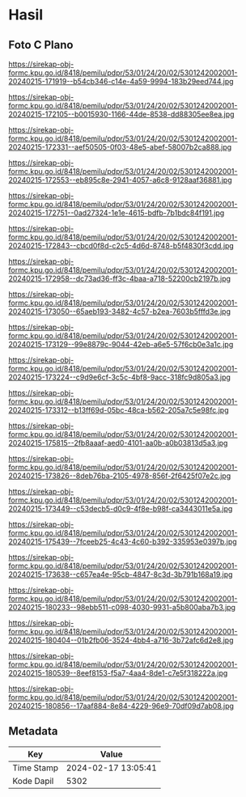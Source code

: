 # Hasil

## Foto C Plano

https://sirekap-obj-formc.kpu.go.id/8418/pemilu/pdpr/53/01/24/20/02/5301242002001-20240215-171919--b54cb346-c14e-4a59-9994-183b29eed744.jpg

https://sirekap-obj-formc.kpu.go.id/8418/pemilu/pdpr/53/01/24/20/02/5301242002001-20240215-172105--b0015930-1166-44de-8538-dd88305ee8ea.jpg

https://sirekap-obj-formc.kpu.go.id/8418/pemilu/pdpr/53/01/24/20/02/5301242002001-20240215-172331--aef50505-0f03-48e5-abef-58007b2ca888.jpg

https://sirekap-obj-formc.kpu.go.id/8418/pemilu/pdpr/53/01/24/20/02/5301242002001-20240215-172553--eb895c8e-2941-4057-a6c8-9128aaf36881.jpg

https://sirekap-obj-formc.kpu.go.id/8418/pemilu/pdpr/53/01/24/20/02/5301242002001-20240215-172751--0ad27324-1e1e-4615-bdfb-7b1bdc84f191.jpg

https://sirekap-obj-formc.kpu.go.id/8418/pemilu/pdpr/53/01/24/20/02/5301242002001-20240215-172843--cbcd0f8d-c2c5-4d6d-8748-b5f4830f3cdd.jpg

https://sirekap-obj-formc.kpu.go.id/8418/pemilu/pdpr/53/01/24/20/02/5301242002001-20240215-172958--dc73ad36-ff3c-4baa-a718-52200cb2197b.jpg

https://sirekap-obj-formc.kpu.go.id/8418/pemilu/pdpr/53/01/24/20/02/5301242002001-20240215-173050--65aeb193-3482-4c57-b2ea-7603b5fffd3e.jpg

https://sirekap-obj-formc.kpu.go.id/8418/pemilu/pdpr/53/01/24/20/02/5301242002001-20240215-173129--99e8879c-9044-42eb-a6e5-57f6cb0e3a1c.jpg

https://sirekap-obj-formc.kpu.go.id/8418/pemilu/pdpr/53/01/24/20/02/5301242002001-20240215-173224--c9d9e6cf-3c5c-4bf8-9acc-318fc9d805a3.jpg

https://sirekap-obj-formc.kpu.go.id/8418/pemilu/pdpr/53/01/24/20/02/5301242002001-20240215-173312--b13ff69d-05bc-48ca-b562-205a7c5e98fc.jpg

https://sirekap-obj-formc.kpu.go.id/8418/pemilu/pdpr/53/01/24/20/02/5301242002001-20240215-175815--2fb8aaaf-aed0-4101-aa0b-a0b03813d5a3.jpg

https://sirekap-obj-formc.kpu.go.id/8418/pemilu/pdpr/53/01/24/20/02/5301242002001-20240215-173826--8deb76ba-2105-4978-856f-2f6425f07e2c.jpg

https://sirekap-obj-formc.kpu.go.id/8418/pemilu/pdpr/53/01/24/20/02/5301242002001-20240215-173449--c53decb5-d0c9-4f8e-b98f-ca3443011e5a.jpg

https://sirekap-obj-formc.kpu.go.id/8418/pemilu/pdpr/53/01/24/20/02/5301242002001-20240215-175439--7fceeb25-4c43-4c60-b392-335953e0397b.jpg

https://sirekap-obj-formc.kpu.go.id/8418/pemilu/pdpr/53/01/24/20/02/5301242002001-20240215-173638--c657ea4e-95cb-4847-8c3d-3b791b168a19.jpg

https://sirekap-obj-formc.kpu.go.id/8418/pemilu/pdpr/53/01/24/20/02/5301242002001-20240215-180233--98ebb511-c098-4030-9931-a5b800aba7b3.jpg

https://sirekap-obj-formc.kpu.go.id/8418/pemilu/pdpr/53/01/24/20/02/5301242002001-20240215-180404--01b2fb06-3524-4bb4-a716-3b72afc6d2e8.jpg

https://sirekap-obj-formc.kpu.go.id/8418/pemilu/pdpr/53/01/24/20/02/5301242002001-20240215-180539--8eef8153-f5a7-4aa4-8de1-c7e5f318222a.jpg

https://sirekap-obj-formc.kpu.go.id/8418/pemilu/pdpr/53/01/24/20/02/5301242002001-20240215-180856--17aaf884-8e84-4229-96e9-70df09d7ab08.jpg


## Metadata

| Key        | Value               |
| ---------- | ------------------- |
| Time Stamp | 2024-02-17 13:05:41 |
| Kode Dapil | 5302                |



